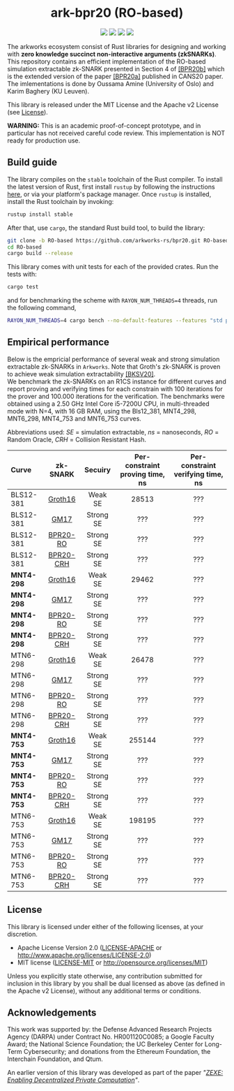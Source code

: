 <h1 align="center">ark-bpr20 (RO-based)</h1>

<p align="center">
    <img src="https://github.com/arkworks-rs/groth16/workflows/CI/badge.svg?branch=master">
    <a href="https://github.com/arkworks-rs/groth16/blob/master/LICENSE-APACHE"><img src="https://img.shields.io/badge/license-APACHE-blue.svg"></a>
    <a href="https://github.com/arkworks-rs/groth16/blob/master/LICENSE-MIT"><img src="https://img.shields.io/badge/license-MIT-blue.svg"></a>
    <a href="https://deps.rs/repo/github/arkworks-rs/groth16"><img src="https://deps.rs/repo/github/arkworks-rs/groth16/status.svg"></a>
</p>

The arkworks ecosystem consist of Rust libraries for designing and working with __zero knowledge succinct non-interactive arguments (zkSNARKs)__. This repository contains an efficient implementation of the RO-based simulation extractable zk-SNARK presented in Section 4 of [[BPR20b]](https://eprint.iacr.org/2020/1306) which is the extended version of the paper [[BPR20a]](https://link.springer.com/chapter/10.1007/978-3-030-65411-5_22) published in CANS20 paper. The imlementations is done by Oussama Amine (University of Oslo) and Karim Baghery (KU Leuven).

This library is released under the MIT License and the Apache v2 License (see [License](#license)).

**WARNING:** This is an academic proof-of-concept prototype, and in particular has not received careful code review. This implementation is NOT ready for production use.

## Build guide

The library compiles on the `stable` toolchain of the Rust compiler. To install the latest version of Rust, first install `rustup` by following the instructions [here](https://rustup.rs/), or via your platform's package manager. Once `rustup` is installed, install the Rust toolchain by invoking:
```bash
rustup install stable
```

After that, use `cargo`, the standard Rust build tool, to build the library:
```bash
git clone -b RO-based https://github.com/arkworks-rs/bpr20.git RO-based
cd RO-based
cargo build --release
```

This library comes with unit tests for each of the provided crates. Run the tests with:
```bash
cargo test
```
and for benchmarking the scheme with `RAYON_NUM_THREADS=4` threads, run the following command,  
```bash
RAYON_NUM_THREADS=4 cargo bench --no-default-features --features "std parallel" -- --nocapture
```

## Empirical performance

Below is the empricial performance of several weak and strong simulation extractable zk-SNARKs in `Arkworks`. Note that Groth's zk-SNARK is proven to achieve weak simulation extractability [[BKSV20]](https://eprint.iacr.org/2020/811).  
We benchmark the zk-SNARKs on an R1CS instance for different curves and report proving and verifying times for each constrain with 100 iterations for the prover and 100.000 iterations for the verification. 
The benchmarks were obtained using a 2.50 GHz Intel Core i5-7200U CPU, in multi-threaded mode with N=4, with 16 GB RAM, using the Bls12_381, MNT4_298, MNT6_298, MNT4_753 and MNT6_753 curves.

Abbreviations used: <i>SE</i> = simulation extractable, <i>ns</i> = nanoseconds, <i>RO</i> = Random Oracle, <i>CRH</i> = Collision Resistant Hash.

| Curve | zk-SNARK | Secuiry | Per-constraint proving time, ns | Per-constraint verifying time, ns |
| :--- | :---: | :---: | :---: | :---: |
| BLS12-381 | [Groth16](arkworks-rs/groth16)               | Weak SE   | 28513 | ??? |
| BLS12-381 | [GM17](arkworks-rs/gm17)                     | Strong SE | ???   | ??? |
| BLS12-381 | [BPR20-RO](arkworks-rs/bpr20/RO-based)       | Strong SE | ???   | ??? |
| BLS12-381 | [BPR20-CRH](arkworks-rs/bpr20/CRH-based)     | Strong SE | ???   | ??? |
| **MNT4-298** | [Groth16](arkworks-rs/groth16)            | Weak SE   | 29462 | ??? |
| **MNT4-298** | [GM17](arkworks-rs/gm17)                  | Strong SE | ???   | ??? |
| **MNT4-298** | [BPR20-RO](arkworks-rs/bpr20/RO-based)    | Strong SE | ???   | ??? |
| **MNT4-298** | [BPR20-CRH](arkworks-rs/bpr20/CRH-based)  | Strong SE | ???   | ??? |
| MTN6-298 | [Groth16](arkworks-rs/groth16)                | Weak SE   | 26478 | ??? |
| MTN6-298 | [GM17](arkworks-rs/gm17)                      | Strong SE | ???   | ??? |
| MTN6-298 | [BPR20-RO](arkworks-rs/bpr20/RO-based)        | Strong SE | ???   | ??? |
| MTN6-298 | [BPR20-CRH](arkworks-rs/bpr20/CRH-based)      | Strong SE | ???   | ??? |
| **MNT4-753** | [Groth16](arkworks-rs/groth16)            | Weak SE   | 255144 | ??? |
| **MNT4-753** | [GM17](arkworks-rs/gm17)                  | Strong SE | ???   | ??? |
| **MNT4-753** | [BPR20-RO](arkworks-rs/bpr20/RO-based)    | Strong SE | ???   | ??? |
| **MNT4-753** | [BPR20-CRH](arkworks-rs/bpr20/CRH-based)  | Strong SE | ???   | ??? |
| MTN6-753 | [Groth16](arkworks-rs/groth16)                | Weak SE   | 198195 | ??? |
| MTN6-753 | [GM17](arkworks-rs/gm17)                      | Strong SE | ???   | ??? |
| MTN6-753 | [BPR20-RO](arkworks-rs/bpr20/RO-based)        | Strong SE | ???   | ??? |
| MTN6-753 | [BPR20-CRH](arkworks-rs/bpr20/CRH-based)      | Strong SE | ???   | ??? |



## License

This library is licensed under either of the following licenses, at your discretion.

 * Apache License Version 2.0 ([LICENSE-APACHE](LICENSE-APACHE) or http://www.apache.org/licenses/LICENSE-2.0)
 * MIT license ([LICENSE-MIT](LICENSE-MIT) or http://opensource.org/licenses/MIT)

Unless you explicitly state otherwise, any contribution submitted for inclusion in this library by you shall be dual licensed as above (as defined in the Apache v2 License), without any additional terms or conditions.

## Acknowledgements

This work was supported by:
the Defense Advanced Research Projects Agency (DARPA) under Contract No. HR001120C0085; 
a Google Faculty Award;
the National Science Foundation;
the UC Berkeley Center for Long-Term Cybersecurity;
and donations from the Ethereum Foundation, the Interchain Foundation, and Qtum.

An earlier version of this library was developed as part of the paper *"[ZEXE: Enabling Decentralized Private Computation][zexe]"*.

[zexe]: https://ia.cr/2018/962

